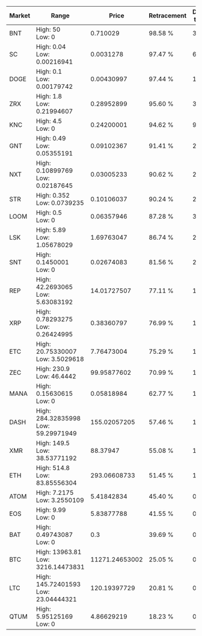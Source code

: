 | Market | Range | Price| Retracement | Doubles to 50% |
| --- | --- | --- | --- | --- |
| BNT | High: 50<br />Low: 0 | 0.710029 | 98.58 % | 35.21 |
| SC | High: 0.04<br />Low: 0.00216941 | 0.0031278 | 97.47 % | 6.74 |
| DOGE | High: 0.1<br />Low: 0.00179742 | 0.00430997 | 97.44 % | 11.81 |
| ZRX | High: 1.8<br />Low: 0.21994607 | 0.28952899 | 95.60 % | 3.49 |
| KNC | High: 4.5<br />Low: 0 | 0.24200001 | 94.62 % | 9.30 |
| GNT | High: 0.49<br />Low: 0.05355191 | 0.09102367 | 91.41 % | 2.99 |
| NXT | High: 0.10899769<br />Low: 0.02187645 | 0.03005233 | 90.62 % | 2.18 |
| STR | High: 0.352<br />Low: 0.0739235 | 0.10106037 | 90.24 % | 2.11 |
| LOOM | High: 0.5<br />Low: 0 | 0.06357946 | 87.28 % | 3.93 |
| LSK | High: 5.89<br />Low: 1.05678029 | 1.69763047 | 86.74 % | 2.05 |
| SNT | High: 0.1450001<br />Low: 0 | 0.02674083 | 81.56 % | 2.71 |
| REP | High: 42.2693065<br />Low: 5.63083192 | 14.01727507 | 77.11 % | 1.71 |
| XRP | High: 0.78293275<br />Low: 0.26424995 | 0.38360797 | 76.99 % | 1.36 |
| ETC | High: 20.75330007<br />Low: 3.5029618 | 7.76473004 | 75.29 % | 1.56 |
| ZEC | High: 230.9<br />Low: 46.4442 | 99.95877602 | 70.99 % | 1.39 |
| MANA | High: 0.15630615<br />Low: 0 | 0.05818984 | 62.77 % | 1.34 |
| DASH | High: 284.32835998<br />Low: 59.29971949 | 155.02057205 | 57.46 % | 1.11 |
| XMR | High: 149.5<br />Low: 38.53771192 | 88.37947 | 55.08 % | 1.06 |
| ETH | High: 514.8<br />Low: 83.85556304 | 293.06608733 | 51.45 % | 1.02 |
| ATOM | High: 7.2175<br />Low: 3.2550109 | 5.41842834 | 45.40 % | 0.00 |
| EOS | High: 9.99<br />Low: 0 | 5.83877788 | 41.55 % | 0.00 |
| BAT | High: 0.49743087<br />Low: 0 | 0.3 | 39.69 % | 0.00 |
| BTC | High: 13963.81<br />Low: 3216.14473831 | 11271.24653002 | 25.05 % | 0.00 |
| LTC | High: 145.72401593<br />Low: 23.04444321 | 120.19397729 | 20.81 % | 0.00 |
| QTUM | High: 5.95125169<br />Low: 0 | 4.86629219 | 18.23 % | 0.00 |
